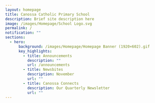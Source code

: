 ```yaml
---
layout: homepage
title: Canossa Catholic Primary School
description: Brief site description here
image: /images/Homepage/School Logo.svg
permalink: /
notification: ""
sections:
  - hero:
      background: /images/Homepage/Homepage Banner (1920×602).gif
      key_highlights:
        - title: Announcements
          description: ""
          url: /announcements
        - title: Newsbites
          description: November
          url: ""
        - title: Canossa Connects
          description: Our Quarterly Newsletter
          url: ""
---
```

